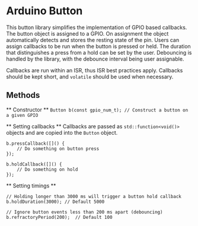 # Arduino Button

This button library simplifies the implementation of GPIO based callbacks. The button object is assigned to a GPIO.
On assignment the object automatically detects and stores the resting state of the pin. Users can assign callbacks
to be run when the button is pressed or held. The duration that distinguishes a press from a hold can be set by the
user. Debouncing is handled by the library, with the debounce interval being user assignable.

Callbacks are run within an ISR, thus ISR best practices apply. Callbacks should be kept short, and `volatile` should
be used when necessary.


## Methods

** Constructor **
`Button b(const gpio_num_t); // Construct a button on a given GPIO`

** Setting callbacks **
Callbacks are passed as `std::function<void()>` objects and are copied into the `Button` object.

```
b.pressCallback([]() {
    // Do something on button press
});

b.holdCallback([]() {
    // Do something on hold
});
```

** Setting timings **
```
// Holding longer than 3000 ms will trigger a button hold callback
b.holdDuration(3000); // Default 5000

// Ignore button events less than 200 ms apart (debouncing)
b.refractoryPeriod(200);  // Default 100
```
